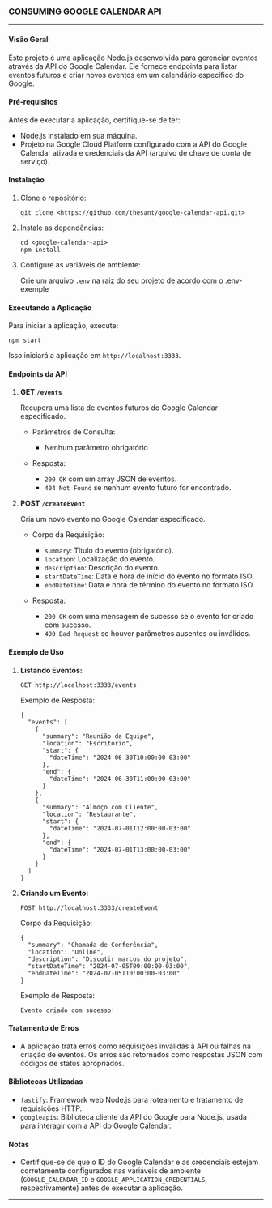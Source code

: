 ### CONSUMING GOOGLE CALENDAR API


---

#### Visão Geral

Este projeto é uma aplicação Node.js desenvolvida para gerenciar eventos através da API do Google Calendar. Ele fornece endpoints para listar eventos futuros e criar novos eventos em um calendário específico do Google.

#### Pré-requisitos

Antes de executar a aplicação, certifique-se de ter:

- Node.js instalado em sua máquina.
- Projeto na Google Cloud Platform configurado com a API do Google Calendar ativada e credenciais da API (arquivo de chave de conta de serviço).

#### Instalação

1. Clone o repositório:

   ```
   git clone <https://github.com/thesant/google-calendar-api.git>
   ```

2. Instale as dependências:

   ```
   cd <google-calendar-api>
   npm install
   ```

3. Configure as variáveis de ambiente:

   Crie um arquivo `.env` na raiz do seu projeto de acordo com o .env-exemple


#### Executando a Aplicação

Para iniciar a aplicação, execute:

```
npm start
```

Isso iniciará a aplicação em `http://localhost:3333`.

#### Endpoints da API

1. **GET `/events`**

   Recupera uma lista de eventos futuros do Google Calendar especificado.

   - Parâmetros de Consulta:
     - Nenhum parâmetro obrigatório

   - Resposta:
     - `200 OK` com um array JSON de eventos.
     - `404 Not Found` se nenhum evento futuro for encontrado.

2. **POST `/createEvent`**

   Cria um novo evento no Google Calendar especificado.

   - Corpo da Requisição:
     - `summary`: Título do evento (obrigatório).
     - `location`: Localização do evento.
     - `description`: Descrição do evento.
     - `startDateTime`: Data e hora de início do evento no formato ISO.
     - `endDateTime`: Data e hora de término do evento no formato ISO.

   - Resposta:
     - `200 OK` com uma mensagem de sucesso se o evento for criado com sucesso.
     - `400 Bad Request` se houver parâmetros ausentes ou inválidos.

#### Exemplo de Uso

1. **Listando Eventos:**

   ```
   GET http://localhost:3333/events
   ```

   Exemplo de Resposta:
   ```
   {
     "events": [
       {
         "summary": "Reunião da Equipe",
         "location": "Escritório",
         "start": {
           "dateTime": "2024-06-30T10:00:00-03:00"
         },
         "end": {
           "dateTime": "2024-06-30T11:00:00-03:00"
         }
       },
       {
         "summary": "Almoço com Cliente",
         "location": "Restaurante",
         "start": {
           "dateTime": "2024-07-01T12:00:00-03:00"
         },
         "end": {
           "dateTime": "2024-07-01T13:00:00-03:00"
         }
       }
     ]
   }
   ```

2. **Criando um Evento:**

   ```
   POST http://localhost:3333/createEvent
   ```

   Corpo da Requisição:
   ```
   {
     "summary": "Chamada de Conferência",
     "location": "Online",
     "description": "Discutir marcos do projeto",
     "startDateTime": "2024-07-05T09:00:00-03:00",
     "endDateTime": "2024-07-05T10:00:00-03:00"
   }
   ```

   Exemplo de Resposta:
   ```
   Evento criado com sucesso!
   ```

#### Tratamento de Erros

- A aplicação trata erros como requisições inválidas à API ou falhas na criação de eventos. Os erros são retornados como respostas JSON com códigos de status apropriados.

#### Bibliotecas Utilizadas

- `fastify`: Framework web Node.js para roteamento e tratamento de requisições HTTP.
- `googleapis`: Biblioteca cliente da API do Google para Node.js, usada para interagir com a API do Google Calendar.

#### Notas

- Certifique-se de que o ID do Google Calendar e as credenciais estejam corretamente configurados nas variáveis de ambiente (`GOOGLE_CALENDAR_ID` e `GOOGLE_APPLICATION_CREDENTIALS`, respectivamente) antes de executar a aplicação.

---

